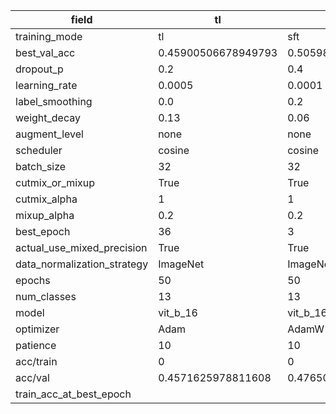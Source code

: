 | field                       | tl                  | sft                 | fft                |
|-----------------------------|---------------------|---------------------|--------------------|
| training_mode               | tl                  | sft                 | fft                |
| best_val_acc                | 0.45900506678949793 | 0.5059880239520959  | 0.5255642561031783 |
| dropout_p                   | 0.2                 | 0.4                 | 0.5                |
| learning_rate               | 0.0005              | 0.0001              | 5e-06              |
| label_smoothing             | 0.0                 | 0.2                 | 0.0                |
| weight_decay                | 0.13                | 0.06                | 0.06               |
| augment_level               | none                | none                | none               |
| scheduler                   | cosine              | cosine              | plateau            |
| batch_size                  | 32                  | 32                  | 32                 |
| cutmix_or_mixup             | True                | True                | True               |
| cutmix_alpha                | 1                   | 1                   | 1                  |
| mixup_alpha                 | 0.2                 | 0.2                 | 0.2                |
| best_epoch                  | 36                  | 3                   | 10                 |
| actual_use_mixed_precision  | True                | True                | True               |
| data_normalization_strategy | ImageNet            | ImageNet            | ImageNet           |
| epochs                      | 50                  | 50                  | 50                 |
| num_classes                 | 13                  | 13                  | 13                 |
| model                       | vit_b_16            | vit_b_16            | vit_b_16           |
| optimizer                   | Adam                | AdamW               | AdamW              |
| patience                    | 10                  | 10                  | 15                 |
| acc/train                   | 0                   | 0                   | 0                  |
| acc/val                     | 0.4571625978811608  | 0.47650852141870104 | 0.5046061722708429 |
| train_acc_at_best_epoch     |                     |                     |                    |